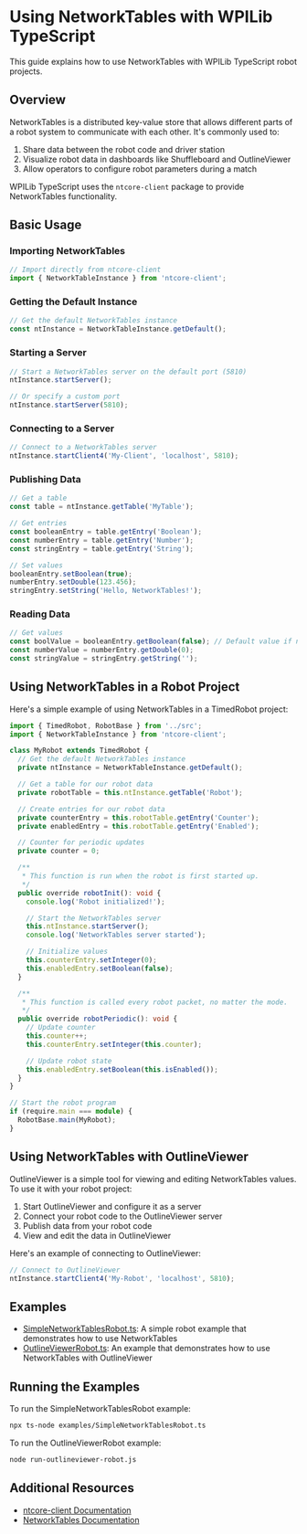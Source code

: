 # Using NetworkTables with WPILib TypeScript

This guide explains how to use NetworkTables with WPILib TypeScript robot projects.

## Overview

NetworkTables is a distributed key-value store that allows different parts of a robot system to communicate with each other. It's commonly used to:

1. Share data between the robot code and driver station
2. Visualize robot data in dashboards like Shuffleboard and OutlineViewer
3. Allow operators to configure robot parameters during a match

WPILib TypeScript uses the `ntcore-client` package to provide NetworkTables functionality.

## Basic Usage

### Importing NetworkTables

```typescript
// Import directly from ntcore-client
import { NetworkTableInstance } from 'ntcore-client';
```

### Getting the Default Instance

```typescript
// Get the default NetworkTables instance
const ntInstance = NetworkTableInstance.getDefault();
```

### Starting a Server

```typescript
// Start a NetworkTables server on the default port (5810)
ntInstance.startServer();

// Or specify a custom port
ntInstance.startServer(5810);
```

### Connecting to a Server

```typescript
// Connect to a NetworkTables server
ntInstance.startClient4('My-Client', 'localhost', 5810);
```

### Publishing Data

```typescript
// Get a table
const table = ntInstance.getTable('MyTable');

// Get entries
const booleanEntry = table.getEntry('Boolean');
const numberEntry = table.getEntry('Number');
const stringEntry = table.getEntry('String');

// Set values
booleanEntry.setBoolean(true);
numberEntry.setDouble(123.456);
stringEntry.setString('Hello, NetworkTables!');
```

### Reading Data

```typescript
// Get values
const boolValue = booleanEntry.getBoolean(false); // Default value if not set
const numberValue = numberEntry.getDouble(0);
const stringValue = stringEntry.getString('');
```

## Using NetworkTables in a Robot Project

Here's a simple example of using NetworkTables in a TimedRobot project:

```typescript
import { TimedRobot, RobotBase } from '../src';
import { NetworkTableInstance } from 'ntcore-client';

class MyRobot extends TimedRobot {
  // Get the default NetworkTables instance
  private ntInstance = NetworkTableInstance.getDefault();

  // Get a table for our robot data
  private robotTable = this.ntInstance.getTable('Robot');

  // Create entries for our robot data
  private counterEntry = this.robotTable.getEntry('Counter');
  private enabledEntry = this.robotTable.getEntry('Enabled');

  // Counter for periodic updates
  private counter = 0;

  /**
   * This function is run when the robot is first started up.
   */
  public override robotInit(): void {
    console.log('Robot initialized!');

    // Start the NetworkTables server
    this.ntInstance.startServer();
    console.log('NetworkTables server started');

    // Initialize values
    this.counterEntry.setInteger(0);
    this.enabledEntry.setBoolean(false);
  }

  /**
   * This function is called every robot packet, no matter the mode.
   */
  public override robotPeriodic(): void {
    // Update counter
    this.counter++;
    this.counterEntry.setInteger(this.counter);

    // Update robot state
    this.enabledEntry.setBoolean(this.isEnabled());
  }
}

// Start the robot program
if (require.main === module) {
  RobotBase.main(MyRobot);
}
```

## Using NetworkTables with OutlineViewer

OutlineViewer is a simple tool for viewing and editing NetworkTables values. To use it with your robot project:

1. Start OutlineViewer and configure it as a server
2. Connect your robot code to the OutlineViewer server
3. Publish data from your robot code
4. View and edit the data in OutlineViewer

Here's an example of connecting to OutlineViewer:

```typescript
// Connect to OutlineViewer
ntInstance.startClient4('My-Robot', 'localhost', 5810);
```

## Examples

- [SimpleNetworkTablesRobot.ts](./SimpleNetworkTablesRobot.ts): A simple robot example that demonstrates how to use NetworkTables
- [OutlineViewerRobot.ts](./OutlineViewerRobot.ts): An example that demonstrates how to use NetworkTables with OutlineViewer

## Running the Examples

To run the SimpleNetworkTablesRobot example:

```bash
npx ts-node examples/SimpleNetworkTablesRobot.ts
```

To run the OutlineViewerRobot example:

```bash
node run-outlineviewer-robot.js
```

## Additional Resources

- [ntcore-client Documentation](https://github.com/wpilibsuite/ntcore-ts)
- [NetworkTables Documentation](https://docs.wpilib.org/en/stable/docs/software/networktables/index.html)
